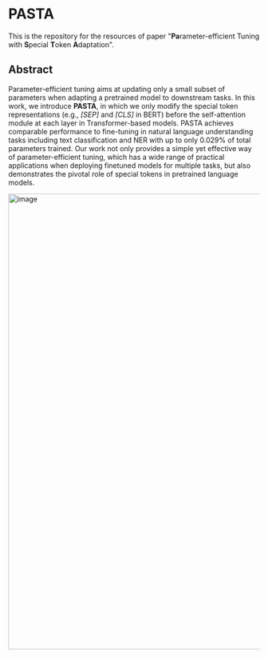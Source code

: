# PASTA
This is the repository for the resources of paper "**Pa**rameter-efficient Tuning with **S**pecial **T**oken **A**daptation".

## Abstract
Parameter-efficient tuning aims at updating only a small subset of parameters when adapting a pretrained model to downstream tasks. In this work, we introduce **PASTA**, in which we only modify the special token representations (e.g., *[SEP]* and *[CLS]* in BERT) before the self-attention module at each layer in Transformer-based models. PASTA achieves comparable performance to fine-tuning in natural language understanding tasks including text classification and NER with up to only 0.029% of total parameters trained. Our work not only provides a simple yet effective way of parameter-efficient tuning, which has a wide range of practical applications when deploying finetuned models for multiple tasks, but also demonstrates the pivotal role of special tokens in pretrained language models.

<img width="912" alt="image" src="https://user-images.githubusercontent.com/79353358/194789309-f4991392-5d9b-4786-8463-636797028ca3.png">

